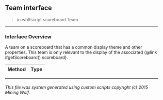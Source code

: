 ## Team __interface__

>io.wolfscript.scoreboard.Team

---

### Interface Overview

A team on a scoreboard that has a common display theme and other properties. This team is only relevant to the display of the associated {@link #getScoreboard() scoreboard}.

Method | Type   
--- | :--- 



---



###### This file was system generated using custom scripts copyright (c) 2015 Mining Wolf.
	

